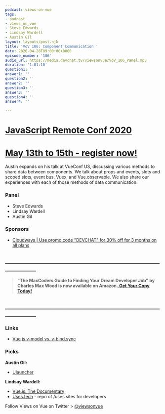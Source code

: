 ```yaml
---
podcast: views-on-vue
tags:
- podcast
- views_on_vue
- Steve Edwards
- Lindsay Wardell
- Austin Gil
layout: layouts/post.njk
title: 'VoV 106: Component Communication '
date: 2020-04-28T09:00:00+0000
episode_number: '106'
audio_url: https://media.devchat.tv/viewsonvue/VoV_106_Panel.mp3
duration: '1:01:10'
question1: ''
answer1: ''
question2: ''
answer2: ''
question3: ''
answer3: ''
question4: ''
answer4: ''

---
```

# [JavaScript Remote Conf 2020](https://devchat.tv/conferences/javascript-remote-2020/ "JavaScript Remote Conf 2020")

# [May 13th to 15th - register now!](https://devchat.tv/conferences/javascript-remote-2020/ "JavaScript Remote Conf 2020")

Austin expands on his talk at VueConf US, discussing various methods to share data between components. We talk about props and events, slots and scoped slots, event bus, Vuex, and Vue.observable. We also share our experiences with each of those methods of data communication.

### **Panel**

* Steve Edwards
* Lindsay Wardell
* Austin Gil

### **Sponsors**

* [Cloudways | Use promo code "DEVCHAT" for 30% off for 3 months on all plans](https://www.cloudways.com/en/?id=546951&chan=Devchat&data1=Vue-show&data2=Podcast-9)

## **____________________________________________________________**

> **"The MaxCoders Guide to Finding Your Dream Developer Job" by Charles Max Wood is now available on Amazon.**[ **Get Your Copy Today!**](https://www.amazon.com/gp/product/B081MBL5C9/ref=as_li_ss_tl?ie=UTF8&linkCode=sl1&tag=devchattv-20&linkId=9d61363241636e2546ef46abba198746&language=en_US)

## **____________________________________________________________**

### **Links**

* [Vue.js v-model vs. v-bind.sync](https://gist.github.com/AndreKR/80953c53bdd1b3a8dfe0f6f6f29a6020)

### **Picks**

**Austin Gil:**

* [Ulauncher](https://ulauncher.io/)

**Lindsay Wardell:**

* [Vue.js: The Documentary](https://www.youtube.com/watch?feature=youtu.be&v=OrxmtDw4pVI)
* [Uses.tech](https://uses.tech/) - repo of /uses sites for developers

Follow Views on Vue on Twitter > [@viewsonvue](https://twitter.com/viewsonvue)